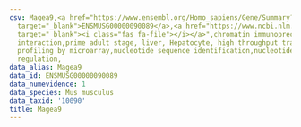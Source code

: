 ```yaml
---
csv: Magea9,<a href="https://www.ensembl.org/Homo_sapiens/Gene/Summary?db=core;g=ENSMUSG00000090089"
  target="_blank">ENSMUSG00000090089</a>,<a href="https://www.ncbi.nlm.nih.gov/pubmed/23834426"
  target="_blank"><i class="fas fa-file"></i></a>",chromatin immunoprecipitation assay,direct
  interaction,prime adult stage, liver, Hepatocyte, high throughput transcription
  profiling by microarray,nucleotide sequence identification,nucleotide sequence identification,transcriptional
  regulation,
data_alias: Magea9
data_id: ENSMUSG00000090089
data_numevidence: 1
data_species: Mus musculus
data_taxid: '10090'
title: Magea9
---
```

